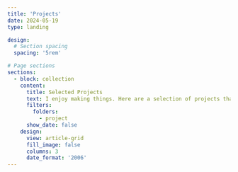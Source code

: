 ```yaml
---
title: 'Projects'
date: 2024-05-19
type: landing

design:
  # Section spacing
  spacing: '5rem'

# Page sections
sections:
  - block: collection
    content:
      title: Selected Projects
      text: I enjoy making things. Here are a selection of projects that I have worked on over the years.
      filters:
        folders:
          - project
      show_date: false
    design:
      view: article-grid
      fill_image: false
      columns: 3
      date_format: '2006'
---
```

